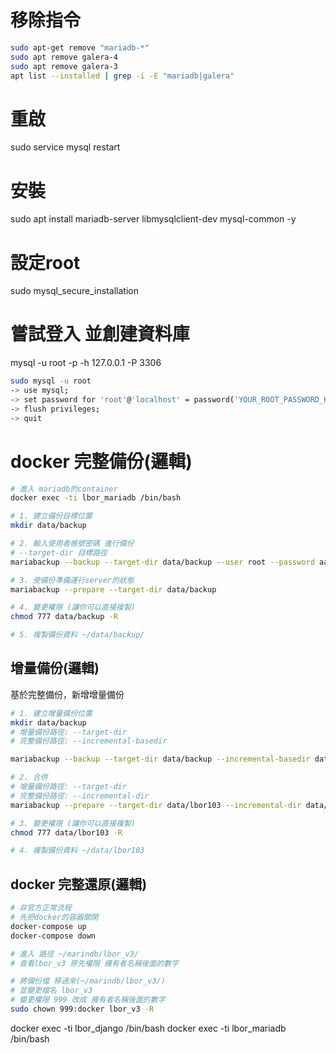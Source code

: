 # 移除指令
```bash
sudo apt-get remove "mariadb-*"
sudo apt remove galera-4
sudo apt remove galera-3
apt list --installed | grep -i -E "mariadb|galera"
```
# 重啟
sudo service mysql restart

# 安裝
sudo apt install mariadb-server libmysqlclient-dev mysql-common -y 

# 設定root  
sudo mysql_secure_installation

# 嘗試登入 並創建資料庫
mysql -u root -p -h 127.0.0.1 -P 3306
```bash
sudo mysql -u root
-> use mysql;
-> set password for 'root'@'localhost' = password('YOUR_ROOT_PASSWORD_HERE');
-> flush privileges;
-> quit
```


# docker 完整備份(邏輯)
```bash
# 進入 mariadb的container
docker exec -ti lbor_mariadb /bin/bash

# 1. 建立備份目標位置
mkdir data/backup

# 2. 輸入使用者帳號密碼 進行備份
# --target-dir 目標路徑
mariabackup --backup --target-dir data/backup --user root --password aaaaa

# 3. 使備份準備運行server的狀態
mariabackup --prepare --target-dir data/backup

# 4. 變更權限 (讓你可以直接複製)
chmod 777 data/backup -R

# 5. 複製備份資料 ~/data/backup/
```


## 增量備份(邏輯)

基於完整備份，新增增量備份

```bash
# 1. 建立增量備份位置
mkdir data/backup
# 增量備份路徑: --target-dir 
# 完整備份路徑: --incremental-basedir

mariabackup --backup --target-dir data/backup --incremental-basedir data/lbor103 --user root --password aaaa

# 2. 合併
# 增量備份路徑: --target-dir 
# 完整備份路徑: --incremental-dir
mariabackup --prepare --target-dir data/lbor103 --incremental-dir data/backup

# 3. 變更權限 (讓你可以直接複製)
chmod 777 data/lbor103 -R

# 4. 複製備份資料 ~/data/lbor103
```

## docker 完整還原(邏輯)

```bash
# 非官方正常流程
# 先把docker的容器關閉
docker-compose up
docker-compose down

# 進入 路徑 ~/marindb/lbor_v3/
# 查看lbor_v3 原先權限 擁有者名稱後面的數字

# 將備份檔 移過來(~/marindb/lbor_v3/)
# 並變更檔名 lbor_v3
# 變更權限 999 改成 擁有者名稱後面的數字
sudo chown 999:docker lbor_v3 -R
```

docker exec -ti lbor_django /bin/bash
docker exec -ti lbor_mariadb /bin/bash